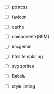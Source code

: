  - [ ] postcss
 - [ ] favicon
 - [ ] cache
 - [ ] components(BEM)
 - [ ] imagemin
 - [ ] html templating
 - [ ] svg sprites
 - [ ] Babelь
 - [ ] style linting

